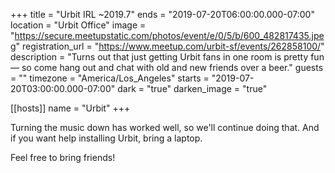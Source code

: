 +++
title = "Urbit IRL ~2019.7"
ends = "2019-07-20T06:00:00.000-07:00"
location = "Urbit Office"
image = "https://secure.meetupstatic.com/photos/event/e/0/5/b/600_482817435.jpeg"
registration_url = "https://www.meetup.com/urbit-sf/events/262858100/"
description = "Turns out that just getting Urbit fans in one room is pretty fun — so come hang out and chat with old and new friends over a beer."
guests = ""
timezone = "America/Los_Angeles"
starts = "2019-07-20T03:00:00.000-07:00"
dark = "true"
darken_image = "true"

[[hosts]]
name = "Urbit"
+++

Turning the music down has worked well, so we'll continue doing that. And if you want help installing Urbit, bring a laptop.

Feel free to bring friends!
